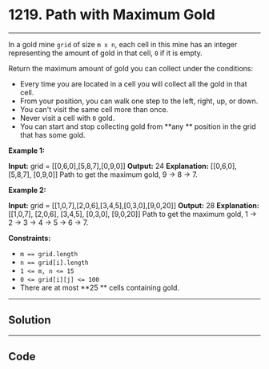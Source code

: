 # 1219. Path with Maximum Gold

---

In a gold mine `grid` of size `m x n`, each cell in this mine has an integer representing the amount of gold in that cell, `0` if it is empty.

Return the maximum amount of gold you can collect under the conditions:

  * Every time you are located in a cell you will collect all the gold in that cell.
  * From your position, you can walk one step to the left, right, up, or down.
  * You can't visit the same cell more than once.
  * Never visit a cell with `0` gold.
  * You can start and stop collecting gold from **any ** position in the grid that has some gold.



 

**Example 1:**


**Input:** grid = [[0,6,0],[5,8,7],[0,9,0]]
**Output:** 24
**Explanation:**
[[0,6,0],
 [5,8,7],
 [0,9,0]]
Path to get the maximum gold, 9 -> 8 -> 7.


**Example 2:**


**Input:** grid = [[1,0,7],[2,0,6],[3,4,5],[0,3,0],[9,0,20]]
**Output:** 28
**Explanation:**
[[1,0,7],
 [2,0,6],
 [3,4,5],
 [0,3,0],
 [9,0,20]]
Path to get the maximum gold, 1 -> 2 -> 3 -> 4 -> 5 -> 6 -> 7.


 

**Constraints:**

  * `m == grid.length`
  * `n == grid[i].length`
  * `1 <= m, n <= 15`
  * `0 <= grid[i][j] <= 100`
  * There are at most **25 ** cells containing gold.

---

## Solution



---

## Code
```python


```
